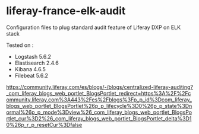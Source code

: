 # liferay-france-elk-audit

Configuration files to plug standard audit feature of Liferay DXP on ELK stack

Tested on :
* Logstash 5.6.2
* Elastisearch 2.4.6
* Kibana 4.6.5
* Filebeat 5.6.2

https://community.liferay.com/es/blogs/-/blogs/centralized-liferay-auditing?_com_liferay_blogs_web_portlet_BlogsPortlet_redirect=https%3A%2F%2Fcommunity.liferay.com%3A443%2Fes%2Fblogs%3Fp_p_id%3Dcom_liferay_blogs_web_portlet_BlogsPortlet%26p_p_lifecycle%3D0%26p_p_state%3Dnormal%26p_p_mode%3Dview%26_com_liferay_blogs_web_portlet_BlogsPortlet_cur%3D2%26_com_liferay_blogs_web_portlet_BlogsPortlet_delta%3D10%26p_r_p_resetCur%3Dfalse
